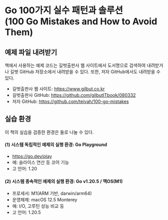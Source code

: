# Go 100가지 실수 패턴과 솔루션   </br> (100 Go Mistakes and How to Avoid Them)

## 예제 파일 내려받기
책에서 사용하는 예제 코드는 길벗출판사 웹 사이트에서 도서명으로 검색하여 내려받거나 길벗 GitHub 저장소에서 내려받을 수 있다. 또한, 저자 GitHub에서도 내려받을 수 있다.</br>
- 길벗출판사 웹 사이트: https://www.gilbut.co.kr
- 길벗출판사 GitHub: https://github.com/gilbutITbook/080332
- 저자 GitHub: https://github.com/teivah/100-go-mistakes

## 실습 환경
이 책의 실습을 검증한 환경은 둘로 나눌 수 있다.
</br>

#### (1) 시스템 독립적인 예제의 실행 환경: Go Playground
- https://go.dev/play
- 예: 슬라이스 연산 등 코어 기능
- 고 언어: 1.20

#### (2) 시스템 종속적인 예제의 실행 환경: Go v1.20.5 / 맥OS(M1)
- 프로세서: M1(ARM 기반, darwin/arm64)
- 운영체제: macOS 12.5 Monterey
- 예: I/O, 고루틴 성능 비교 등
- 고 언어: 1.20.5
